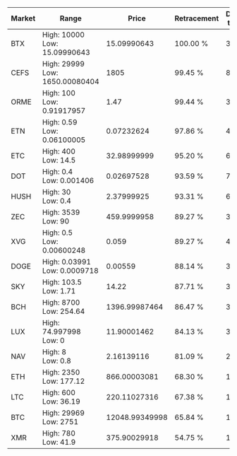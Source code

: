 | Market | Range | Price| Retracement | Doubles to 50% |
| --- | --- | --- | --- | --- |
| BTX | High: 10000<br />Low: 15.09990643 | 15.09990643 | 100.00 % | 331.63 |
| CEFS | High: 29999<br />Low: 1650.00080404 | 1805 | 99.45 % | 8.77 |
| ORME | High: 100<br />Low: 0.91917957 | 1.47 | 99.44 % | 34.33 |
| ETN | High: 0.59<br />Low: 0.06100005 | 0.07232624 | 97.86 % | 4.50 |
| ETC | High: 400<br />Low: 14.5 | 32.98999999 | 95.20 % | 6.28 |
| DOT | High: 0.4<br />Low: 0.001406 | 0.02697528 | 93.59 % | 7.44 |
| HUSH | High: 30<br />Low: 0.4 | 2.37999925 | 93.31 % | 6.39 |
| ZEC | High: 3539<br />Low: 90 | 459.9999958 | 89.27 % | 3.94 |
| XVG | High: 0.5<br />Low: 0.00600248 | 0.059 | 89.27 % | 4.29 |
| DOGE | High: 0.03991<br />Low: 0.0009718 | 0.00559 | 88.14 % | 3.66 |
| SKY | High: 103.5<br />Low: 1.71 | 14.22 | 87.71 % | 3.70 |
| BCH | High: 8700<br />Low: 254.64 | 1396.99987464 | 86.47 % | 3.20 |
| LUX | High: 74.997998<br />Low: 0 | 11.90001462 | 84.13 % | 3.15 |
| NAV | High: 8<br />Low: 0.8 | 2.16139116 | 81.09 % | 2.04 |
| ETH | High: 2350<br />Low: 177.12 | 866.00003081 | 68.30 % | 1.46 |
| LTC | High: 600<br />Low: 36.19 | 220.11027316 | 67.38 % | 1.45 |
| BTC | High: 29969<br />Low: 2751 | 12048.99349998 | 65.84 % | 1.36 |
| XMR | High: 780<br />Low: 41.9 | 375.90029918 | 54.75 % | 1.09 |
